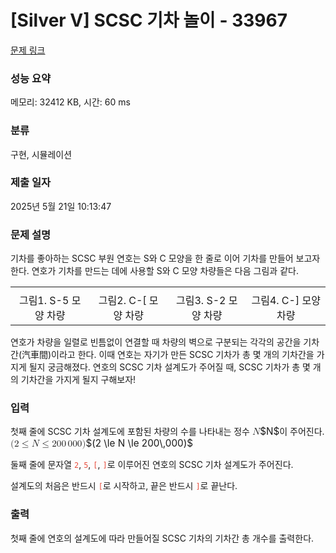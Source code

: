 # [Silver V] SCSC 기차 놀이 - 33967 

[문제 링크](https://www.acmicpc.net/problem/33967) 

### 성능 요약

메모리: 32412 KB, 시간: 60 ms

### 분류

구현, 시뮬레이션

### 제출 일자

2025년 5월 21일 10:13:47

### 문제 설명

<p>기차를 좋아하는 SCSC 부원 연호는 S와 C 모양을 한 줄로 이어 기차를 만들어 보고자 한다. 연호가 기차를 만드는 데에 사용할 S와 C 모양 차량들은 다음 그림과 같다.</p>

<table class="table table-bordered">
	<tbody>
		<tr>
			<td style="text-align: center;"><img alt="" src="https://upload.acmicpc.net/7baf692e-0143-4932-8a0e-429d2ee87902/-/preview/"></td>
			<td style="text-align: center;"><img alt="" src="https://upload.acmicpc.net/88010666-2324-4546-a197-dc52812b341c/-/preview/"></td>
			<td style="text-align: center;"><img alt="" src="https://upload.acmicpc.net/4270bd15-822d-4e55-8139-d113542138d4/-/preview/"></td>
			<td style="text-align: center;"><img alt="" src="https://upload.acmicpc.net/55c222a0-eeb3-4ecb-989a-9e70f953a1f6/-/preview/"></td>
		</tr>
		<tr>
			<td style="text-align: center;">그림1. S-5 모양 차량</td>
			<td style="text-align: center;">그림2. C-[ 모양 차량</td>
			<td style="text-align: center;">그림3. S-2 모양 차량</td>
			<td style="text-align: center;">그림4. C-] 모양 차량</td>
		</tr>
	</tbody>
</table>

<p>연호가 차량을 일렬로 빈틈없이 연결할 때 차량의 벽으로 구분되는 각각의 공간을 기차간(汽車間)이라고 한다. 이때 연호는 자기가 만든 SCSC 기차가 총 몇 개의 기차간을 가지게 될지 궁금해졌다. 연호의 SCSC 기차 설계도가 주어질 때, SCSC 기차가 총 몇 개의 기차간을 가지게 될지 구해보자!</p>

### 입력 

 <p>첫째 줄에 SCSC 기차 설계도에 포함된 차량의 수를 나타내는 정수 <mjx-container class="MathJax" jax="CHTML" style="font-size: 109%; position: relative;"><mjx-math class="MJX-TEX" aria-hidden="true"><mjx-mi class="mjx-i"><mjx-c class="mjx-c1D441 TEX-I"></mjx-c></mjx-mi></mjx-math><mjx-assistive-mml unselectable="on" display="inline"><math xmlns="http://www.w3.org/1998/Math/MathML"><mi>N</mi></math></mjx-assistive-mml><span aria-hidden="true" class="no-mathjax mjx-copytext">$N$</span></mjx-container>이 주어진다. <mjx-container class="MathJax" jax="CHTML" style="font-size: 109%; position: relative;"><mjx-math class="MJX-TEX" aria-hidden="true"><mjx-mo class="mjx-n"><mjx-c class="mjx-c28"></mjx-c></mjx-mo><mjx-mn class="mjx-n"><mjx-c class="mjx-c32"></mjx-c></mjx-mn><mjx-mo class="mjx-n" space="4"><mjx-c class="mjx-c2264"></mjx-c></mjx-mo><mjx-mi class="mjx-i" space="4"><mjx-c class="mjx-c1D441 TEX-I"></mjx-c></mjx-mi><mjx-mo class="mjx-n" space="4"><mjx-c class="mjx-c2264"></mjx-c></mjx-mo><mjx-mn class="mjx-n" space="4"><mjx-c class="mjx-c32"></mjx-c><mjx-c class="mjx-c30"></mjx-c><mjx-c class="mjx-c30"></mjx-c></mjx-mn><mjx-mstyle><mjx-mspace style="width: 0.167em;"></mjx-mspace></mjx-mstyle><mjx-mn class="mjx-n"><mjx-c class="mjx-c30"></mjx-c><mjx-c class="mjx-c30"></mjx-c><mjx-c class="mjx-c30"></mjx-c></mjx-mn><mjx-mo class="mjx-n"><mjx-c class="mjx-c29"></mjx-c></mjx-mo></mjx-math><mjx-assistive-mml unselectable="on" display="inline"><math xmlns="http://www.w3.org/1998/Math/MathML"><mo stretchy="false">(</mo><mn>2</mn><mo>≤</mo><mi>N</mi><mo>≤</mo><mn>200</mn><mstyle scriptlevel="0"><mspace width="0.167em"></mspace></mstyle><mn>000</mn><mo stretchy="false">)</mo></math></mjx-assistive-mml><span aria-hidden="true" class="no-mathjax mjx-copytext">$(2 \le N \le 200\,000)$</span> </mjx-container></p>

<p>둘째 줄에 문자열 <span style="color:#e74c3c;"><code>2</code></span>,<span style="color:#e74c3c;"> <code>5</code></span>, <span style="color:#e74c3c;"><code>[</code></span>, <span style="color:#e74c3c;"><code>]</code></span>로 이루어진 연호의 SCSC 기차 설계도가 주어진다.</p>

<p>설계도의 처음은 반드시 <span style="color:#e74c3c;"><code>[</code></span>로 시작하고, 끝은 반드시 <span style="color:#e74c3c;"><code>]</code></span>로 끝난다.</p>

### 출력 

 <p>첫째 줄에 연호의 설계도에 따라 만들어질 SCSC 기차의 기차간 총 개수를 출력한다.</p>

